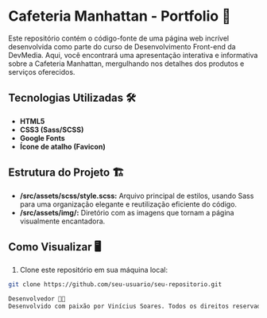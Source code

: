 # Cafeteria Manhattan - Portfolio 🚀

Este repositório contém o código-fonte de uma página web incrível desenvolvida como parte do curso de Desenvolvimento Front-end da DevMedia. Aqui, você encontrará uma apresentação interativa e informativa sobre a Cafeteria Manhattan, mergulhando nos detalhes dos produtos e serviços oferecidos.

## Tecnologias Utilizadas 🛠️

- **HTML5**
- **CSS3 (Sass/SCSS)**
- **Google Fonts**
- **Ícone de atalho (Favicon)**

## Estrutura do Projeto 🏗️

- **/src/assets/scss/style.scss:** Arquivo principal de estilos, usando Sass para uma organização elegante e reutilização eficiente do código.
- **/src/assets/img/:** Diretório com as imagens que tornam a página visualmente encantadora.

## Como Visualizar 🖥️

1. Clone este repositório em sua máquina local:

```bash
git clone https://github.com/seu-usuario/seu-repositorio.git

Desenvolvedor 👨‍💻
Desenvolvido com paixão por Vinícius Soares. Todos os direitos reservados.☕🌟
